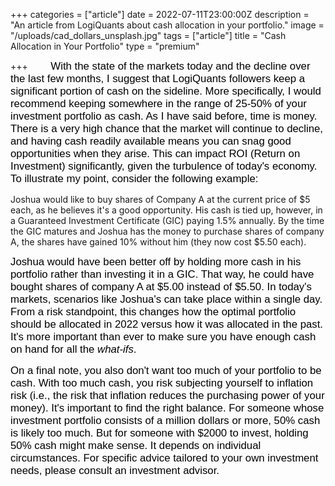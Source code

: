 +++
categories = ["article"]
date = 2022-07-11T23:00:00Z
description = "An article from LogiQuants about cash allocation in your portfolio."
image = "/uploads/cad_dollars_unsplash.jpg"
tags = ["article"]
title = "Cash Allocation in Your Portfolio"
type = "premium"

+++
<span style="color:black"><span style="font-family:Arial; font-size:1.2em;">&nbsp;&nbsp;&nbsp;&nbsp;&nbsp;&nbsp;&nbsp;With the state of the markets today and the decline over the last few months, I suggest that LogiQuants followers keep a significant portion of cash on the sideline. More specifically, I would recommend keeping somewhere in the range of 25-50% of your investment portfolio as cash. As I have said before, time is money. There is a very high chance that the market will continue to decline, and having cash readily available means you can snag good opportunities when they arise. This can impact ROI (Return on Investment) significantly, given the turbulence of today's economy. To illustrate my point, consider the following example:</span></span>

Joshua would like to buy shares of Company A at the current price of $5 each, as he believes it's a good opportunity. His cash is tied up, however, in a Guaranteed Investment Certificate (GIC) paying 1.5% annually. By the time the GIC matures and Joshua has the money to purchase shares of company A, the shares have gained 10% without him (they now cost $5.50 each).

<span style="color:black"><span style="font-family:Arial; font-size:1.2em;">Joshua would have been better off by holding more cash in his portfolio rather than investing it in a GIC. That way, he could have bought shares of company A at $5.00 instead of $5.50. In today's markets, scenarios like Joshua's can take place within a single day. From a risk standpoint, this changes how the optimal portfolio should be allocated in 2022 versus how it was allocated in the past. It's more important than ever to make sure you have enough cash on hand for all the _what-ifs_.</span></span>

<span style="color:black"><span style="font-family:Arial; font-size:1.2em;">On a final note, you also don't want too much of your portfolio to be cash. With too much cash, you risk subjecting yourself to inflation risk (i.e., the risk that inflation reduces the purchasing power of your money). It's important to find the right balance. For someone whose investment portfolio consists of a million dollars or more, 50% cash is likely too much. But for someone with $2000 to invest, holding 50% cash might make sense. It depends on individual circumstances. For specific advice tailored to your own investment needs, please consult an investment advisor.</span></span>